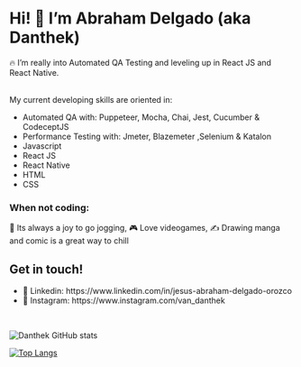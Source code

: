 <h1>Hi! 👋  I’m Abraham Delgado (aka Danthek)</h1>
<div>
 🔥 I’m really into Automated QA Testing and leveling up in React JS and React Native. <br><br>
  <p>My current developing skills are oriented in: </p>
  <ul>
    <li> Automated QA with: Puppeteer, Mocha, Chai, Jest, Cucumber & CodeceptJS </li>
    <li> Performance Testing with: Jmeter, Blazemeter ,Selenium & Katalon  </li>
    <li> Javascript </li>
    <li> React JS </li>
     <li>React Native </li>
     <li>HTML </li>
    <li> CSS  </li>
  </ul>

  <h3> When not coding: </h3>
  <p>🏃 Its always a joy to go jogging, 🎮 Love videogames, ✍️ Drawing manga and comic is a great way to chill </p>

   <h2> Get in touch! </h2>
   <ul>
    <li> 💼 Linkedin: https://www.linkedin.com/in/jesus-abraham-delgado-orozco </li>
    <li> 📸 Instagram: https://www.instagram.com/van_danthek </li>   
   </ul>
</div>

<br>


![Danthek GitHub stats](https://github-readme-stats.vercel.app/api?username=danthek&show_icons=true&theme=monokai  )
<br>

[![Top Langs](https://github-readme-stats.vercel.app/api/top-langs/?username=danthek&layout=compact)](https://github.com/danthek/github-readme-stats)


<!---
danthek/danthek is a ✨ special ✨ repository because its `README.md` (this file) appears on your GitHub profile.
You can click the Preview link to take a look at your changes.
--->
